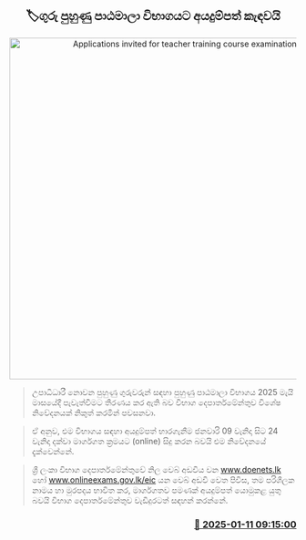 <p align='center'><b><h2 align='center' title='Applications invited for teacher training course examination'>🏷ගුරු පුහුණු පාඨමාලා විභාගයට අයදුම්පත් කැඳවයි</h2></b></p>
<p align='center'><img src='https://helakuru.sgp1.cdn.digitaloceanspaces.com/esana/images/lib/marking-teachers.jpg' width='600' alt='Applications invited for teacher training course examination'></p>

> උපාධිධාරී නොවන පුහුණු ගුරුවරුන් සඳහා පුහුණු පාඨමාලා විභාගය 2025 මැයි මාසයේදී පැවැත්වීමට තීරණය කර ඇති බව විභාග දෙපාර්තමේන්තුව විශේෂ නිවේදනයක් නිකුත් කරමින් පවසනවා.

> ඒ අනුව, එම විභාගය සඳහා අයදුම්පත් භාරගැනීම ජනවාරි 09 වැනිදා සිට 24 වැනිදා දක්වා මාර්ගගත ක්‍රමයට (online) සිදු කරන බවයි එම නිවේදනයේ දැක්වෙන්නේ.

> ශ්‍රී ලංකා විභාග දෙපාර්තමේන්තුවේ නිල වෙබ් අඩවිය වන www.doenets.lk හෝ www.onlineexams.gov.lk/eic යන වෙබ් අඩවි වෙත පිවිස, තම පරිශීලක නාමය හා මුරපදය භාවිත කර, මාර්ගගතව පමණක් අයදුම්පත් යොමුකළ යුතු බවයි විභාග දෙපාර්තමේන්තුව වැඩිදුරටත් සඳහන් කරන්නේ.



<h3 align='right'><a href='https://www.helakuru.lk/esana/p/106517/'>📅 2025-01-11 09:15:00</a></h3>
